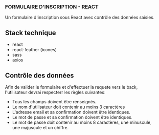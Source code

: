 ### FORMULAIRE D'INSCRIPTION - REACT

Un formulaire d'inscription sous React avec contrôle des données saisies.

## Stack technique
- react
- react-feather (icones)
- sass
- axios

## Contrôle des données

Afin de valider le formulaire et d'effectuer la requete vers le back, l'utilisateur devrai respecterr les règles suivantes:

- Tous les champs doivent être renseignés.
- Le nom d'utilisateur doit contenir au moins 3 caractères
- L'adresse email et sa confirmation doivent être identiques.
- Le mot de passe et sa confirmation doivent être identiques.
- Le mot de passe doit contenir au moins 8 caractères, une minuscule, une majuscule et un chiffre.